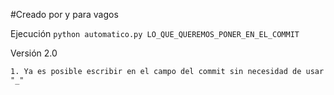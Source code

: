 #Creado por y para vagos

Ejecución ```python automatico.py LO_QUE_QUEREMOS_PONER_EN_EL_COMMIT``` 

Versión 2.0 

	1. Ya es posible escribir en el campo del commit sin necesidad de usar "_"

